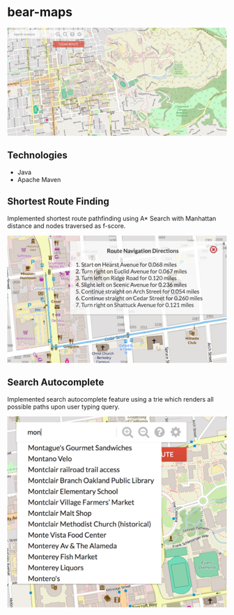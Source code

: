 # bear-maps

![Bmaps Pic](demos/bmaps-overview.png)

## Technologies

* Java
* Apache Maven

## Shortest Route Finding

Implemented shortest route pathfinding using A* Search with Manhattan distance and nodes traversed as f-score.

![Shortest](demos/bmaps-navigation.png)

## Search Autocomplete

Implemented search autocomplete feature using a trie which renders all possible paths upon user typing query.

![Shortest](demos/bmaps-autocomplete.png)

